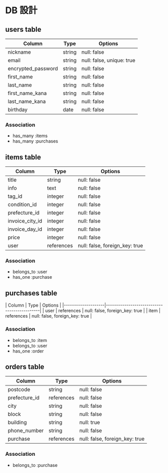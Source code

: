 # DB 設計

## users table

| Column             | Type                | Options                   |
|--------------------|---------------------|---------------------------|
| nickname           | string              | null: false               |
| email              | string              | null: false, unique: true |
| encrypted_password | string              | null: false               |
| first_name         | string              | null: false               |
| last_name          | string              | null: false               |
| first_name_kana    | string              | null: false               |
| last_name_kana     | string              | null: false               |
| birthday           | date                | null: false               |

### Association

- has_many :items
- has_many :purchases

## items table

| Column             | Type       | Options                        |
|--------------------|------------|--------------------------------|
| title              | string     | null: false                    |
| info               | text       | null: false                    |
| tag_id             | integer    | null: false                    |
| condition_id       | integer    | null: false                    |
| prefecture_id      | integer    | null: false                    |
| invoice_city_id    | integer    | null: false                    |
| invoice_day_id     | integer    | null: false                    |
| price              | integer    | null: false                    |
| user               | references | null: false, foreign_key: true |

### Association

- belongs_to :user
- has_one :purchase

## purchases table

| Column             | Type       | Options                        |
|--------------------|---------------------------------------------|
| user               | references | null: false, foreign_key: true |
| item               | references | null: false, foreign_key: true |

### Association

- belongs_to :item
- belongs_to :user
- has_one :order

## orders table

| Column             | Type       | Options                        |
|--------------------|------------|--------------------------------|
| postcode           | string     | null: false                    |
| prefecture_id      | references | null: false                    |
| city               | string     | null: false                    |
| block              | string     | null: false                    |
| building           | string     | null: true                     |
| phone_number       | string     | null: false                    |
| purchase           | references | null: false, foreign_key: true |

### Association

- belongs_to :purchase
